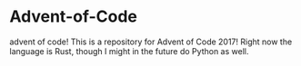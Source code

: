 # Advent-of-Code
advent of code!
This is a repository for Advent of Code 2017!
Right now the language is Rust, though I might in the future do Python as well.
